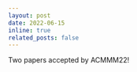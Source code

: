 ```yaml
---
layout: post
date: 2022-06-15
inline: true
related_posts: false
---
```


Two papers accepted by ACMMM22!
